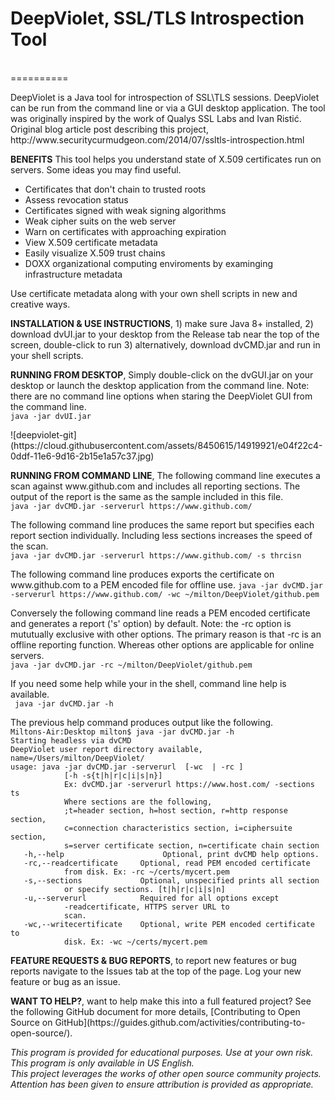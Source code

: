 <h1>DeepViolet, SSL/TLS Introspection Tool</h1><br/>
==========
<p/>
DeepViolet is a Java tool for introspection of SSL\TLS sessions.  DeepViolet can be run from the command line or via a GUI desktop application.  The tool was originally inspired by the work of Qualys SSL Labs and Ivan Ristić.  Original blog article post describing this project, http://www.securitycurmudgeon.com/2014/07/ssltls-introspection.html<br/>
<p/>
<b>BENEFITS</b>
This tool helps you understand state of X.509 certificates run on servers.  Some ideas you may find useful.
<ul>
<li>Certificates that don't chain to trusted roots</li>
<li>Assess revocation status</li>
<li>Certificates signed with weak signing algorithms</li>
<li>Weak cipher suits on the web server</li>
<li>Warn on certificates with approaching expiration</li>
<li>View X.509 certificate metadata</li>
<li>Easily visualize X.509 trust chains</li>
<li>DOXX organizational computing enviroments by examinging infrastructure metadata</li>
</ul>
<p/>
Use certificate metadata along with your own shell scripts in new and creative ways.
<p/>
<b>INSTALLATION & USE INSTRUCTIONS</b>, 1) make sure Java 8+ installed, 2) download dvUI.jar to your desktop from the Release tab near the top of the screen, double-click to run 3) alternatively, download dvCMD.jar and run in your shell scripts.  
<p/>
<b>RUNNING FROM DESKTOP</b>, Simply double-click on the dvGUI.jar on your desktop or launch the desktop application from the command line.  Note: there are no command line options when staring the DeepViolet GUI from the command line.<br/>
<code>java -jar dvUI.jar</code>
<p/>
![deepviolet-git](https://cloud.githubusercontent.com/assets/8450615/14919921/e04f22c4-0ddf-11e6-9d16-2b15e1a57c37.jpg)
<p/>
<b>RUNNING FROM COMMAND LINE</b>, The following command line executes a scan against www.github.com and includes all reporting sections.  The output of the report is the same as the sample included in this file.<br/>
<code>java -jar dvCMD.jar -serverurl https://www.github.com/</code>
<p/>
The following command line produces the same report but specifies each report section individually.  Including less sections increases the speed of the scan.<br/>
<code>java -jar dvCMD.jar -serverurl https://www.github.com/ -s thrcisn</code>
<p/>
The following command line produces exports the certificate on www.github.com to a PEM encoded file for offline use.
<code>java -jar dvCMD.jar -serverurl https://www.github.com/ -wc ~/milton/DeepViolet/github.pem</code><br/>
<p/>
Conversely the following command line reads a PEM encoded certificate and generates a report ('s' option) by default.  Note: the -rc option is mututually exclusive with other options.  The primary reason is that -rc is an offline reporting function.  Whereas other options are applicable for online servers.<br/>
<code>java -jar dvCMD.jar -rc ~/milton/DeepViolet/github.pem</code>
<p/>
If you need some help while your in the shell, command line help is available.<br/>
<code> java -jar dvCMD.jar -h</code>
<p/>
The previous help command produces output like the following.<br/>
<code>Miltons-Air:Desktop milton$ java -jar dvCMD.jar -h</code><br/>
<code>Starting headless via dvCMD</code><br/>
<code>DeepViolet user report directory available, name=/Users/milton/DeepViolet/</code><br/>
<code>usage: java -jar dvCMD.jar -serverurl <host|ip> [-wc <file> | -rc <file>]</code><br/>
<code>&nbsp;&nbsp;&nbsp;&nbsp;&nbsp;&nbsp;&nbsp;&nbsp;&nbsp;&nbsp;&nbsp;&nbsp;[-h -s{t|h|r|c|i|s|n}]</code><br/>
<code>&nbsp;&nbsp;&nbsp;&nbsp;&nbsp;&nbsp;&nbsp;&nbsp;&nbsp;&nbsp;&nbsp;&nbsp;Ex: dvCMD.jar -serverurl https://www.host.com/ -sections ts</code><br/>
<code>&nbsp;&nbsp;&nbsp;&nbsp;&nbsp;&nbsp;&nbsp;&nbsp;&nbsp;&nbsp;&nbsp;&nbsp;Where sections are the following,</code><br/>
<code>&nbsp;&nbsp;&nbsp;&nbsp;&nbsp;&nbsp;&nbsp;&nbsp;&nbsp;&nbsp;&nbsp;&nbsp;;t=header section, h=host section, r=http response section,</code><br/>
<code>&nbsp;&nbsp;&nbsp;&nbsp;&nbsp;&nbsp;&nbsp;&nbsp;&nbsp;&nbsp;&nbsp;&nbsp;c=connection characteristics section, i=ciphersuite section,</code><br/>
<code>&nbsp;&nbsp;&nbsp;&nbsp;&nbsp;&nbsp;&nbsp;&nbsp;&nbsp;&nbsp;&nbsp;&nbsp;s=server certificate section, n=certificate chain section</code><br/>
<code>&nbsp;&nbsp;&nbsp;-h,--help                      Optional, print dvCMD help options.</code><br/>
<code>&nbsp;&nbsp;&nbsp;-rc,--readcertificate <arg>    Optional, read PEM encoded certificate</code><br/>
<code>&nbsp;&nbsp;&nbsp;&nbsp;&nbsp;&nbsp;&nbsp;&nbsp;&nbsp;&nbsp;&nbsp;&nbsp;from disk. Ex: -rc ~/certs/mycert.pem</code><br/>
<code>&nbsp;&nbsp;&nbsp;-s,--sections <arg>            Optional, unspecified prints all section</code><br/>
<code>&nbsp;&nbsp;&nbsp;&nbsp;&nbsp;&nbsp;&nbsp;&nbsp;&nbsp;&nbsp;&nbsp;&nbsp;or specify sections. [t|h|r|c|i|s|n]</code><br/>
<code>&nbsp;&nbsp;&nbsp;-u,--serverurl <arg>           Required for all options except</code><br/>
<code>&nbsp;&nbsp;&nbsp;&nbsp;&nbsp;&nbsp;&nbsp;&nbsp;&nbsp;&nbsp;&nbsp;&nbsp;-readcertificate, HTTPS server URL to</code><br/>
<code>&nbsp;&nbsp;&nbsp;&nbsp;&nbsp;&nbsp;&nbsp;&nbsp;&nbsp;&nbsp;&nbsp;&nbsp;scan.</code><br/>
<code>&nbsp;&nbsp;&nbsp;-wc,--writecertificate <arg>   Optional, write PEM encoded certificate to</code><br/>
<code>&nbsp;&nbsp;&nbsp;&nbsp;&nbsp;&nbsp;&nbsp;&nbsp;&nbsp;&nbsp;&nbsp;&nbsp;disk. Ex: -wc ~/certs/mycert.pem</code><br/>
<p/>
<b>FEATURE REQUESTS & BUG REPORTS</b>, to report new features or bug reports navigate to the Issues tab at the top of the page.  Log your new feature or bug as an issue. 
<p/>
<b>WANT TO HELP?</b>, want to help make this into a full featured project?  See the following GitHub document for more details, [Contributing to Open Source on GitHub](https://guides.github.com/activities/contributing-to-open-source/). 
<p/>
<i>This program is provided for educational purposes.  Use at your own risk.  This program is only available in US English.<br/>
This project leverages the works of other open source community projects.  Attention has been given to ensure attribution is provided as appropriate.</i>
